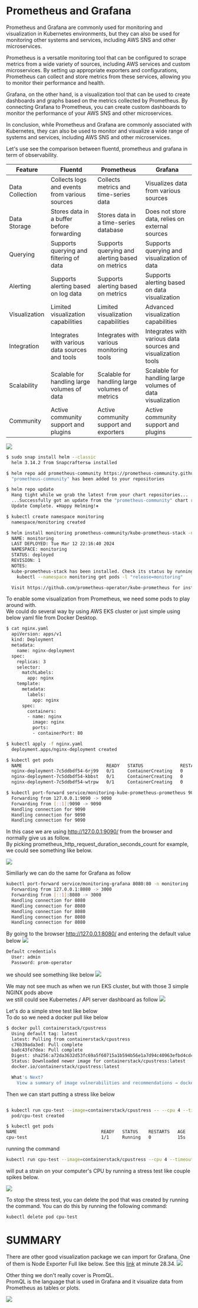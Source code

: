 # Prometheus and Grafana

Prometheus and Grafana are commonly used for monitoring and visualization in Kubernetes environments, but they can also be used for monitoring other systems and services, including AWS SNS and other microservices. 

Prometheus is a versatile monitoring tool that can be configured to scrape metrics from a wide variety of sources, including AWS services and custom microservices. By setting up appropriate exporters and configurations, Prometheus can collect and store metrics from these services, allowing you to monitor their performance and health. 

Grafana, on the other hand, is a visualization tool that can be used to create dashboards and graphs based on the metrics collected by Prometheus. By connecting Grafana to Prometheus, you can create custom dashboards to monitor the performance of your AWS SNS and other microservices. 

In conclusion, while Prometheus and Grafana are commonly associated with Kubernetes, they can also be used to monitor and visualize a wide range of systems and services, including AWS SNS and other microservices.

Let's use see the comparison between fluentd, prometheus and grafana in term of observability.

| Feature       | Fluentd            | Prometheus         | Grafana            |
|---------------|--------------------|--------------------|--------------------|
| Data Collection | Collects logs and events from various sources | Collects metrics and time-series data | Visualizes data from various sources |
| Data Storage   | Stores data in a buffer before forwarding | Stores data in a time-series database | Does not store data, relies on external sources |
| Querying       | Supports querying and filtering of data | Supports querying and alerting based on metrics | Supports querying and visualization of data |
| Alerting       | Supports alerting based on log data | Supports alerting based on metrics | Supports alerting based on data visualization |
| Visualization  | Limited visualization capabilities | Limited visualization capabilities | Advanced visualization capabilities |
| Integration    | Integrates with various data sources and tools | Integrates with various monitoring tools | Integrates with various data sources and visualization tools |
| Scalability    | Scalable for handling large volumes of data | Scalable for handling large volumes of metrics | Scalable for handling large volumes of data visualization |
| Community      | Active community support and plugins | Active community support and exporters | Active community support and plugins |

![](/images/15_image01.png)

```sh
$ sudo snap install helm --classic
  helm 3.14.2 from Snapcrafters✪ installed

$ helm repo add prometheus-community https://prometheus-community.github.io/helm-charts
  "prometheus-community" has been added to your repositories

$ helm repo update
  Hang tight while we grab the latest from your chart repositories...
  ...Successfully got an update from the "prometheus-community" chart repository
  Update Complete. ⎈Happy Helming!⎈

$ kubectl create namespace monitoring
  namespace/monitoring created

$ helm install monitoring prometheus-community/kube-prometheus-stack -n monitoring
  NAME: monitoring
  LAST DEPLOYED: Tue Mar 12 22:16:40 2024
  NAMESPACE: monitoring
  STATUS: deployed
  REVISION: 1
  NOTES:
  kube-prometheus-stack has been installed. Check its status by running:
    kubectl --namespace monitoring get pods -l "release=monitoring"

  Visit https://github.com/prometheus-operator/kube-prometheus for instructions on how to create & configure Alertmanager and Prometheus instances using the Operator.

```
To enable some visualization from Prometheus, we need some pods to play around with.<br>
We could do several way by using AWS EKS cluster or just simple using below yaml file from Docker Desktop.

```sh
$ cat nginx.yaml
  apiVersion: apps/v1
  kind: Deployment
  metadata:
    name: nginx-deployment
  spec:
    replicas: 3
    selector:
      matchLabels:
        app: nginx
    template:
      metadata:
        labels:
          app: nginx
      spec:
        containers:
        - name: nginx
          image: nginx
          ports:
          - containerPort: 80

$ kubectl apply -f nginx.yaml
  deployment.apps/nginx-deployment created

$ kubectl get pods
  NAME                                READY   STATUS              RESTARTS   AGE
  nginx-deployment-7c5ddbdf54-6rj99   0/1     ContainerCreating   0          5s
  nginx-deployment-7c5ddbdf54-kbbst   0/1     ContainerCreating   0          5s
  nginx-deployment-7c5ddbdf54-wtrpw   0/1     ContainerCreating   0          5s

$ kubectl port-forward service/monitoring-kube-prometheus-prometheus 9090:9090 -n monitoring
  Forwarding from 127.0.0.1:9090 -> 9090
  Forwarding from [::1]:9090 -> 9090
  Handling connection for 9090
  Handling connection for 9090
  Handling connection for 9090
```

In this case we are using http://127.0.0.1:9090/ from the browser and normally give us as follow.<br>
By picking prometheus_http_request_duration_seconds_count for example, we could see something like below.

![](/images/15_image02.png)

Similiarly we can do the same for Grafana as follow

```sh
kubectl port-forward service/monitoring-grafana 8080:80 -n monitoring
  Forwarding from 127.0.0.1:8080 -> 3000
  Forwarding from [::1]:8080 -> 3000
  Handling connection for 8080
  Handling connection for 8080
  Handling connection for 8080
  Handling connection for 8080
  Handling connection for 8080
```
By going to the browser http://127.0.0.1:8080/
and entering the default value below
![](/images/15_image03.png)
```sh
Default credentials
  User: admin
  Password: prom-operator
```
we should see something like below
![](/images/15_image04.png)

We may not see much as when we run EKS cluster, but with those 3 simple NGINX pods above <br>
we still could see Kubernetes / API server dashboard as follow
![](/images/15_image05.png)


Let's do a simple stree test like below<br>
To do so we need a docker pull like below 

```sh
$ docker pull containerstack/cpustress
  Using default tag: latest
  latest: Pulling from containerstack/cpustress
  c76b39ada3ed: Pull complete 
  badc43fe7dea: Pull complete 
  Digest: sha256:a72da3632d53fc69a5f60715a1b594b56e1a7d94c40963efbd4cdc37ca37d77e
  Status: Downloaded newer image for containerstack/cpustress:latest
  docker.io/containerstack/cpustress:latest

  What's Next?
    View a summary of image vulnerabilities and recommendations → docker scout quickview containerstack/cpustress
```
Then we can start putting a stress like below
```sh

$ kubectl run cpu-test --image=containerstack/cpustress -- --cpu 4 --timeout 90s --metrics-brief
  pod/cpu-test created

$ kubectl get pods
NAME                                READY   STATUS    RESTARTS   AGE
cpu-test                            1/1     Running   0          15s
```

running the command 
```sh
kubectl run cpu-test --image=containerstack/cpustress --cpu 4 --timeout 90s --metrics-brief
``` 
will put a strain on your computer's CPU by running a stress test like couple spikes below.

![](/images/15_image06.png)

To stop the stress test, you can delete the pod that was created by running the command. You can do this by running the following command:

```
kubectl delete pod cpu-test
```
# SUMMARY
There are other good visualization package we can import for Grafana.
One of them is Node Exporter Full like below. See this [link](https://www.youtube.com/watch?v=yrscZ-kGc_Y) at minute 28.34.
![](/images/15_image07.png)

Other thing we don't really cover is PromQL. <br>
PromQL is the language that is used in Grafana and it visualize data from Prometheus as tables or plots.

![](/images/15_image08.png)